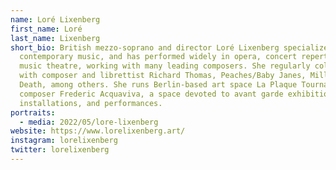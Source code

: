 ```yaml
---
name: Loré Lixenberg
first_name: Loré
last_name: Lixenberg
short_bio: British mezzo-soprano and director Loré Lixenberg specializes in
  contemporary music, and has performed widely in opera, concert repertory, and
  music theatre, working with many leading composers. She regularly collaborates
  with composer and librettist Richard Thomas, Peaches/Baby Janes, Millie and
  Death, among others. She runs Berlin-based art space La Plaque Tournante with
  composer Frederic Acquaviva, a space devoted to avant garde exhibitions,
  installations, and performances.
portraits:
  - media: 2022/05/lore-lixenberg
website: https://www.lorelixenberg.art/
instagram: lorelixenberg
twitter: lorelixenberg
---
```

